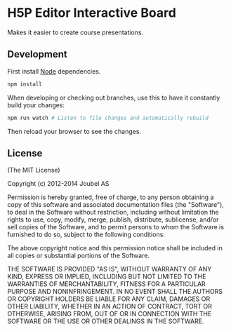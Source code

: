 # H5P Editor Interactive Board

Makes it easier to create course presentations.

## Development

First install [Node](https://nodejs.org/) dependencies.

```bash
npm install
```

When developing or checking out branches, use this to have it constantly build your changes:

```bash
npm run watch # Listen to file changes and automatically rebuild
```

Then reload your browser to see the changes.

## License

(The MIT License)

Copyright (c) 2012-2014 Joubel AS

Permission is hereby granted, free of charge, to any person obtaining a copy of this software and associated documentation files (the "Software"), to deal in the Software without restriction, including without limitation the rights to use, copy, modify, merge, publish, distribute, sublicense, and/or sell copies of the Software, and to permit persons to whom the Software is furnished to do so, subject to the following conditions:

The above copyright notice and this permission notice shall be included in all copies or substantial portions of the Software.

THE SOFTWARE IS PROVIDED "AS IS", WITHOUT WARRANTY OF ANY KIND, EXPRESS OR IMPLIED, INCLUDING BUT NOT LIMITED TO THE WARRANTIES OF MERCHANTABILITY, FITNESS FOR A PARTICULAR PURPOSE AND NONINFRINGEMENT. IN NO EVENT SHALL THE AUTHORS OR COPYRIGHT HOLDERS BE LIABLE FOR ANY CLAIM, DAMAGES OR OTHER LIABILITY, WHETHER IN AN ACTION OF CONTRACT, TORT OR OTHERWISE, ARISING FROM, OUT OF OR IN CONNECTION WITH THE SOFTWARE OR THE USE OR OTHER DEALINGS IN THE SOFTWARE.
